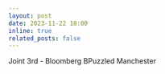 ```yaml
---
layout: post
date: 2023-11-22 18:00
inline: true
related_posts: false
---
```


Joint 3rd - Bloomberg BPuzzled Manchester
